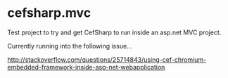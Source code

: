 # cefsharp.mvc

Test project to try and get CefSharp to run inside an asp.net MVC project.

Currently running into the following issue...

http://stackoverflow.com/questions/25714843/using-cef-chromium-embedded-framework-inside-asp-net-webapplication
